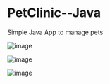 # PetClinic--Java 
Simple Java App to manage pets

![image](https://user-images.githubusercontent.com/28666727/164376958-c4ef5591-c6ba-4a18-8c40-2909eaeb99e2.png)

![image](https://user-images.githubusercontent.com/28666727/164377146-76b2c241-adf1-4053-a6d2-ef250e694efd.png)

![image](https://user-images.githubusercontent.com/28666727/164377073-ce28586b-4677-4064-92fc-2dd1ca49858d.png)

